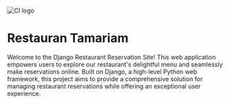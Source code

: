![CI logo](https://codeinstitute.s3.amazonaws.com/fullstack/ci_logo_small.png)   


# Restauran Tamariam

Welcome to the Django Restaurant Reservation Site! This web application empowers users to explore our restaurant's delightful menu and seamlessly make reservations online. Built on Django, a high-level Python web framework, this project aims to provide a comprehensive solution for managing restaurant reservations while offering an exceptional user experience.